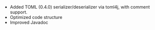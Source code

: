 * Added TOML (0.4.0) serializer/deserializer via toml4j, with comment support.
* Optimized code structure
* Improved Javadoc